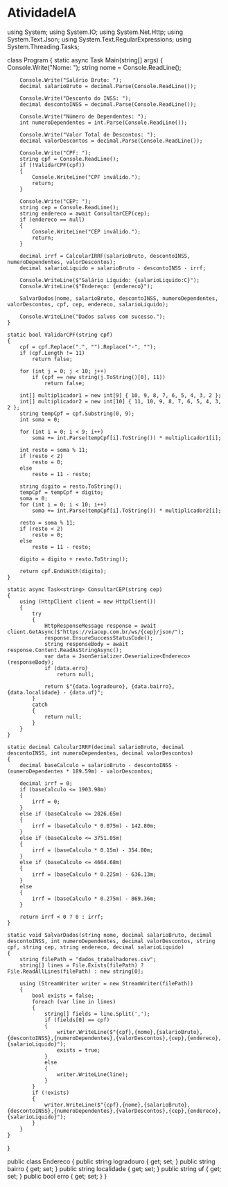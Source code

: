 # AtividadeIA

using System;
using System.IO;
using System.Net.Http;
using System.Text.Json;
using System.Text.RegularExpressions;
using System.Threading.Tasks;

class Program
{
    static async Task Main(string[] args)
    {
        Console.Write("Nome: ");
        string nome = Console.ReadLine();

        Console.Write("Salário Bruto: ");
        decimal salarioBruto = decimal.Parse(Console.ReadLine());

        Console.Write("Desconto do INSS: ");
        decimal descontoINSS = decimal.Parse(Console.ReadLine());

        Console.Write("Número de Dependentes: ");
        int numeroDependentes = int.Parse(Console.ReadLine());

        Console.Write("Valor Total de Descontos: ");
        decimal valorDescontos = decimal.Parse(Console.ReadLine());

        Console.Write("CPF: ");
        string cpf = Console.ReadLine();
        if (!ValidarCPF(cpf))
        {
            Console.WriteLine("CPF inválido.");
            return;
        }

        Console.Write("CEP: ");
        string cep = Console.ReadLine();
        string endereco = await ConsultarCEP(cep);
        if (endereco == null)
        {
            Console.WriteLine("CEP inválido.");
            return;
        }

        decimal irrf = CalcularIRRF(salarioBruto, descontoINSS, numeroDependentes, valorDescontos);
        decimal salarioLiquido = salarioBruto - descontoINSS - irrf;

        Console.WriteLine($"Salário Líquido: {salarioLiquido:C}");
        Console.WriteLine($"Endereço: {endereco}");

        SalvarDados(nome, salarioBruto, descontoINSS, numeroDependentes, valorDescontos, cpf, cep, endereco, salarioLiquido);

        Console.WriteLine("Dados salvos com sucesso.");
    }

    static bool ValidarCPF(string cpf)
    {
        cpf = cpf.Replace(".", "").Replace("-", "");
        if (cpf.Length != 11)
            return false;

        for (int j = 0; j < 10; j++)
            if (cpf == new string(j.ToString()[0], 11))
                return false;

        int[] multiplicador1 = new int[9] { 10, 9, 8, 7, 6, 5, 4, 3, 2 };
        int[] multiplicador2 = new int[10] { 11, 10, 9, 8, 7, 6, 5, 4, 3, 2 };
        string tempCpf = cpf.Substring(0, 9);
        int soma = 0;

        for (int i = 0; i < 9; i++)
            soma += int.Parse(tempCpf[i].ToString()) * multiplicador1[i];

        int resto = soma % 11;
        if (resto < 2)
            resto = 0;
        else
            resto = 11 - resto;

        string digito = resto.ToString();
        tempCpf = tempCpf + digito;
        soma = 0;
        for (int i = 0; i < 10; i++)
            soma += int.Parse(tempCpf[i].ToString()) * multiplicador2[i];

        resto = soma % 11;
        if (resto < 2)
            resto = 0;
        else
            resto = 11 - resto;

        digito = digito + resto.ToString();

        return cpf.EndsWith(digito);
    }

    static async Task<string> ConsultarCEP(string cep)
    {
        using (HttpClient client = new HttpClient())
        {
            try
            {
                HttpResponseMessage response = await client.GetAsync($"https://viacep.com.br/ws/{cep}/json/");
                response.EnsureSuccessStatusCode();
                string responseBody = await response.Content.ReadAsStringAsync();
                var data = JsonSerializer.Deserialize<Endereco>(responseBody);
                if (data.erro)
                    return null;

                return $"{data.logradouro}, {data.bairro}, {data.localidade} - {data.uf}";
            }
            catch
            {
                return null;
            }
        }
    }

    static decimal CalcularIRRF(decimal salarioBruto, decimal descontoINSS, int numeroDependentes, decimal valorDescontos)
    {
        decimal baseCalculo = salarioBruto - descontoINSS - (numeroDependentes * 189.59m) - valorDescontos;

        decimal irrf = 0;
        if (baseCalculo <= 1903.98m)
        {
            irrf = 0;
        }
        else if (baseCalculo <= 2826.65m)
        {
            irrf = (baseCalculo * 0.075m) - 142.80m;
        }
        else if (baseCalculo <= 3751.05m)
        {
            irrf = (baseCalculo * 0.15m) - 354.80m;
        }
        else if (baseCalculo <= 4664.68m)
        {
            irrf = (baseCalculo * 0.225m) - 636.13m;
        }
        else
        {
            irrf = (baseCalculo * 0.275m) - 869.36m;
        }

        return irrf < 0 ? 0 : irrf;
    }

    static void SalvarDados(string nome, decimal salarioBruto, decimal descontoINSS, int numeroDependentes, decimal valorDescontos, string cpf, string cep, string endereco, decimal salarioLiquido)
    {
        string filePath = "dados_trabalhadores.csv";
        string[] lines = File.Exists(filePath) ? File.ReadAllLines(filePath) : new string[0];

        using (StreamWriter writer = new StreamWriter(filePath))
        {
            bool exists = false;
            foreach (var line in lines)
            {
                string[] fields = line.Split(',');
                if (fields[0] == cpf)
                {
                    writer.WriteLine($"{cpf},{nome},{salarioBruto},{descontoINSS},{numeroDependentes},{valorDescontos},{cep},{endereco},{salarioLiquido}");
                    exists = true;
                }
                else
                {
                    writer.WriteLine(line);
                }
            }
            if (!exists)
            {
                writer.WriteLine($"{cpf},{nome},{salarioBruto},{descontoINSS},{numeroDependentes},{valorDescontos},{cep},{endereco},{salarioLiquido}");
            }
        }
    }
}

public class Endereco
{
    public string logradouro { get; set; }
    public string bairro { get; set; }
    public string localidade { get; set; }
    public string uf { get; set; }
    public bool erro { get; set; }
}

